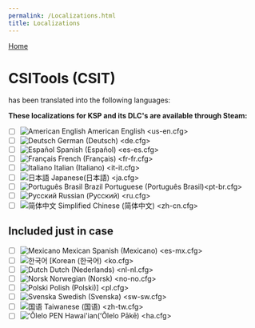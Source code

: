 ```yaml
---
permalink: /Localizations.html
title: Localizations
---
```


<!-- Localizations.md v1.1.0.0
CSITools (CSIT)
created: 01 Feb 2022
updated: 20 Feb 2022 -->

[Home](https://zer0kerbal.github.io/CSITools)

<script src="https://kit.fontawesome.com/0ea5493613.js" crossorigin="anonymous"></script>
<i class="fa fa-gear fa-spin fa-2x" style="color: firebrick"></i>

# CSITools (CSIT)

has been translated into the following languages:

__These localizations for KSP and its DLC's are available through Steam:__

* [ ] ![American English][EN] American English <us-en.cfg>  
* [ ] ![Deutsch][DE] German (Deutsch)  <de.cfg>  
* [ ] ![Español][ES] Spanish (Español) <es-es.cfg>  
* [ ] ![Français][FR] French (Français) <fr-fr.cfg>  
* [ ] ![Italiano][IT] Italian (Italiano) <it-it.cfg>  
* [ ] ![日本語][JA] Japanese(日本語) <ja.cfg>  
* [ ] ![Português Brasil][BR] Brazil Portuguese (Português Brasil)<pt-br.cfg>  
* [ ] ![Русский][RU] Russian (Русский) <ru.cfg>  
* [ ] ![简体中文][CN] Simplified Chinese (简体中文) <zh-cn.cfg>  

[BR]: https://raw.githubusercontent.com/zer0Kerbal/zer0Kerbal/zed'K/Localization/img/Brazilian-flag-sm.png "Brazil"
[CN]: https://raw.githubusercontent.com/zer0Kerbal/zer0Kerbal/zed'K/Localization/img/Chinese-flag-sm.png "简体中文"
[DE]: https://raw.githubusercontent.com/zer0Kerbal/zer0Kerbal/zed'K/Localization/img/German-flag-sm.png "Deutsch"
[EN]: https://raw.githubusercontent.com/zer0Kerbal/zer0Kerbal/zed'K/Localization/img/American-flag-sm.png "American English"
[ES]: https://raw.githubusercontent.com/zer0Kerbal/zer0Kerbal/zed'K/Localization/img/Spanish-flag-sm.png "Español"
[FR]: https://raw.githubusercontent.com/zer0Kerbal/zer0Kerbal/zed'K/Localization/img/French-flag-sm.png "Français"
[IT]: https://raw.githubusercontent.com/zer0Kerbal/zer0Kerbal/zed'K/Localization/img/Italian-flag-sm.png "Italiano"
[JA]: https://raw.githubusercontent.com/zer0Kerbal/zer0Kerbal/zed'K/Localization/img/Japanese-flag-sm.png "日本語"
[RU]: https://raw.githubusercontent.com/zer0Kerbal/zer0Kerbal/zed'K/Localization/img/Russian-flag-sm.png "Русский"

## Included just in case

* [ ] ![Mexicano][ME] Mexican Spanish (Mexicano) <es-mx.cfg>  
* [ ] ![한국어][KO] [Korean (한국어) <ko.cfg>  
* [ ] ![Dutch][NL] Dutch (Nederlands) <nl-nl.cfg>  
* [ ] ![Norsk][NO] Norwegian (Norsk) <no-no.cfg>  
* [ ] ![Polski][PO] Polish (Polski)] <pl.cfg>  
* [ ] ![Svenska][SW] Swedish (Svenska) <sw-sw.cfg>  
* [ ] ![国语][TW] Taiwanese (国语) <zh-tw.cfg>
* [ ] ![ʻŌlelo PEN][HA] Hawai'ian(ʻŌlelo Pākē) <ha.cfg>  

<!-- Localization -->
[URL:lclztn]: https://github.com/zer0Kerbal/localization/blob/master/readme.md "Localization"
[URL:qs]: https://github.com/zer0Kerbal/localization/blob/master/readme.md "Quick Start"

[KO]: https://raw.githubusercontent.com/zer0Kerbal/zer0Kerbal/zed'K/Localization/img/South-Korean-flag-sm.png "한국어"
[ME]: https://raw.githubusercontent.com/zer0Kerbal/zer0Kerbal/zed'K/Localization/img/Mexican-flag-sm.png "Mexicano"
[NL]: https://raw.githubusercontent.com/zer0Kerbal/zer0Kerbal/zed'K/Localization/img/Dutch-flag-sm.png "Dutch"
[NO]: https://raw.githubusercontent.com/zer0Kerbal/zer0Kerbal/zed'K/Localization/img/Norwegian-flag-sm.png "Norsk"
[PO]: https://raw.githubusercontent.com/zer0Kerbal/zer0Kerbal/zed'K/Localization/img/Polish-flag-sm.png "Polski"
[SW]: https://raw.githubusercontent.com/zer0Kerbal/zer0Kerbal/zed'K/Localization/img/Swedish-flag-sm.png "Svenska"
[TW]: https://raw.githubusercontent.com/zer0Kerbal/zer0Kerbal/zed'K/Localization/img/Taiwanese-flag-sm.png "国语"
[HA]: https://raw.githubusercontent.com/zer0Kerbal/zer0Kerbal/zed'K/Localization/img/Hawaii-flag-sm.png "ʻŌlelo Pākē"

<!-- this file CC BY-NC-ND 3.0 Unported by zer0Kerbal -->
